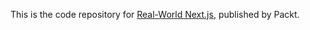 This is the code repository for [Real-World Next.js](https://www.packtpub.com/product/real-world-next-js/9781801073493), published by Packt.

